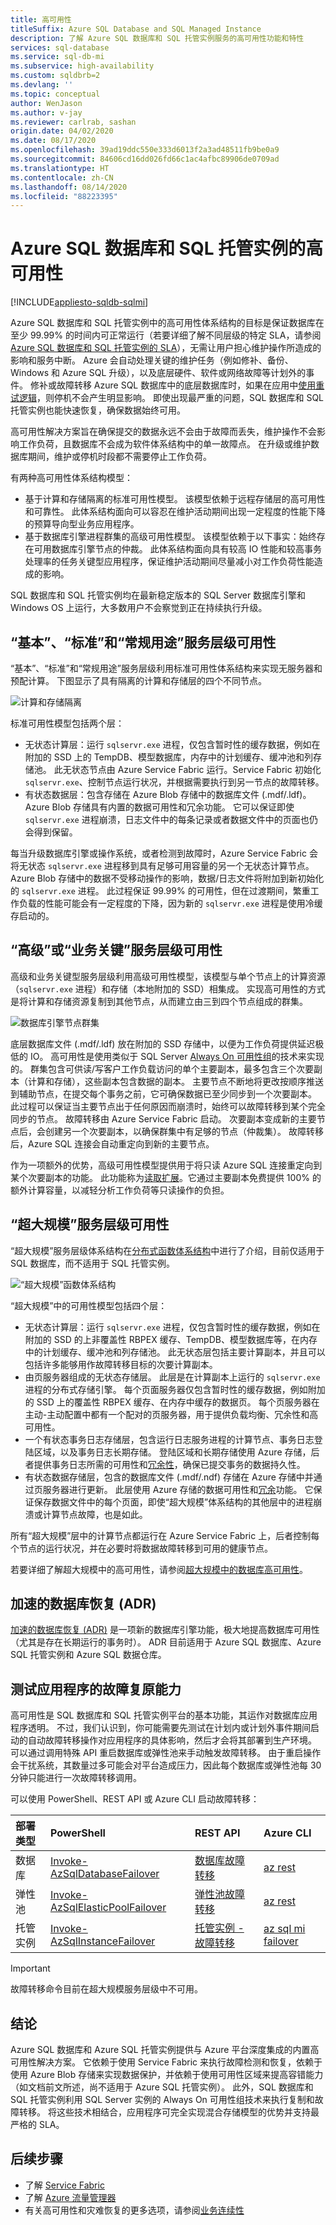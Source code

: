 ```yaml
---
title: 高可用性
titleSuffix: Azure SQL Database and SQL Managed Instance
description: 了解 Azure SQL 数据库和 SQL 托管实例服务的高可用性功能和特性
services: sql-database
ms.service: sql-db-mi
ms.subservice: high-availability
ms.custom: sqldbrb=2
ms.devlang: ''
ms.topic: conceptual
author: WenJason
ms.author: v-jay
ms.reviewer: carlrab, sashan
origin.date: 04/02/2020
ms.date: 08/17/2020
ms.openlocfilehash: 39ad19ddc550e333d6013f2a3ad48511fb9be0a9
ms.sourcegitcommit: 84606cd16dd026fd66c1ac4afbc89906de0709ad
ms.translationtype: HT
ms.contentlocale: zh-CN
ms.lasthandoff: 08/14/2020
ms.locfileid: "88223395"
---
```

# <a name="high-availability-for-azure-sql-database-and-sql-managed-instance"></a>Azure SQL 数据库和 SQL 托管实例的高可用性
[!INCLUDE[appliesto-sqldb-sqlmi](../includes/appliesto-sqldb-sqlmi.md)]

Azure SQL 数据库和 SQL 托管实例中的高可用性体系结构的目标是保证数据库在至少 99.99% 的时间内可正常运行（若要详细了解不同层级的特定 SLA，请参阅 [Azure SQL 数据库和 SQL 托管实例的 SLA](https://www.azure.cn/support/sla/sql-data/index.html)），无需让用户担心维护操作所造成的影响和服务中断。 Azure 会自动处理关键的维护任务（例如修补、备份、Windows 和 Azure SQL 升级），以及底层硬件、软件或网络故障等计划外的事件。  修补或故障转移 Azure SQL 数据库中的底层数据库时，如果在应用中[使用重试逻辑](develop-overview.md#resiliency)，则停机不会产生明显影响。 即使出现最严重的问题，SQL 数据库和 SQL 托管实例也能快速恢复，确保数据始终可用。

高可用性解决方案旨在确保提交的数据永远不会由于故障而丢失，维护操作不会影响工作负荷，且数据库不会成为软件体系结构中的单一故障点。 在升级或维护数据库期间，维护或停机时段都不需要停止工作负荷。

有两种高可用性体系结构模型：

- 基于计算和存储隔离的标准可用性模型。  该模型依赖于远程存储层的高可用性和可靠性。 此体系结构面向可以容忍在维护活动期间出现一定程度的性能下降的预算导向型业务应用程序。
- 基于数据库引擎进程群集的高级可用性模型。 该模型依赖于以下事实：始终存在可用数据库引擎节点的仲裁。 此体系结构面向具有较高 IO 性能和较高事务处理率的任务关键型应用程序，保证维护活动期间尽量减小对工作负荷性能造成的影响。

SQL 数据库和 SQL 托管实例均在最新稳定版本的 SQL Server 数据库引擎和 Windows OS 上运行，大多数用户不会察觉到正在持续执行升级。

## <a name="basic-standard-and-general-purpose-service-tier-availability"></a>“基本”、“标准”和“常规用途”服务层级可用性

“基本”、“标准”和“常规用途”服务层级利用标准可用性体系结构来实现无服务器和预配计算。 下图显示了具有隔离的计算和存储层的四个不同节点。

![计算和存储隔离](./media/high-availability-sla/general-purpose-service-tier.png)

标准可用性模型包括两个层：

- 无状态计算层：运行 `sqlservr.exe` 进程，仅包含暂时性的缓存数据，例如在附加的 SSD 上的 TempDB、模型数据库，内存中的计划缓存、缓冲池和列存储池。 此无状态节点由 Azure Service Fabric 运行。Service Fabric 初始化 `sqlservr.exe`、控制节点运行状况，并根据需要执行到另一节点的故障转移。
- 有状态数据层：包含存储在 Azure Blob 存储中的数据库文件 (.mdf/.ldf)。 Azure Blob 存储具有内置的数据可用性和冗余功能。 它可以保证即使 `sqlservr.exe` 进程崩溃，日志文件中的每条记录或者数据文件中的页面也仍会得到保留。

每当升级数据库引擎或操作系统，或者检测到故障时，Azure Service Fabric 会将无状态 `sqlservr.exe` 进程移到具有足够可用容量的另一个无状态计算节点。 Azure Blob 存储中的数据不受移动操作的影响，数据/日志文件将附加到新初始化的 `sqlservr.exe` 进程。 此过程保证 99.99% 的可用性，但在过渡期间，繁重工作负载的性能可能会有一定程度的下降，因为新的 `sqlservr.exe` 进程是使用冷缓存启动的。

## <a name="premium-and-business-critical-service-tier-availability"></a>“高级”或“业务关键”服务层级可用性

高级和业务关键型服务层级利用高级可用性模型，该模型与单个节点上的计算资源（`sqlservr.exe` 进程）和存储（本地附加的 SSD）相集成。 实现高可用性的方式是将计算和存储资源复制到其他节点，从而建立由三到四个节点组成的群集。

![数据库引擎节点群集](./media/high-availability-sla/business-critical-service-tier.png)

底层数据库文件 (.mdf/.ldf) 放在附加的 SSD 存储中，以便为工作负荷提供延迟极低的 IO。 高可用性是使用类似于 SQL Server [Always On 可用性组](https://docs.microsoft.com/sql/database-engine/availability-groups/windows/overview-of-always-on-availability-groups-sql-server)的技术来实现的。 群集包含可供读/写客户工作负载访问的单个主要副本，最多包含三个次要副本（计算和存储），这些副本包含数据的副本。 主要节点不断地将更改按顺序推送到辅助节点，在提交每个事务之前，它可确保数据已至少同步到一个次要副本。 此过程可以保证当主要节点出于任何原因而崩溃时，始终可以故障转移到某个完全同步的节点。 故障转移由 Azure Service Fabric 启动。 次要副本变成新的主要节点后，会创建另一个次要副本，以确保群集中有足够的节点（仲裁集）。 故障转移后，Azure SQL 连接会自动重定向到新的主要节点。

作为一项额外的优势，高级可用性模型提供用于将只读 Azure SQL 连接重定向到某个次要副本的功能。 此功能称为[读取扩展](read-scale-out.md)。它通过主要副本免费提供 100% 的额外计算容量，以减轻分析工作负荷等只读操作的负担。

## <a name="hyperscale-service-tier-availability"></a>“超大规模”服务层级可用性

“超大规模”服务层级体系结构在[分布式函数体系结构](/sql-database/sql-database-service-tier-hyperscale#distributed-functions-architecture)中进行了介绍，目前仅适用于 SQL 数据库，而不适用于 SQL 托管实例。

![“超大规模”函数体系结构](./media/high-availability-sla/hyperscale-architecture.png)

“超大规模”中的可用性模型包括四个层：

- 无状态计算层：运行 `sqlservr.exe` 进程，仅包含暂时性的缓存数据，例如在附加的 SSD 的上非覆盖性 RBPEX 缓存、TempDB、模型数据库等，在内存中的计划缓存、缓冲池和列存储池。 此无状态层包括主要计算副本，并且可以包括许多能够用作故障转移目标的次要计算副本。
- 由页服务器组成的无状态存储层。 此层是在计算副本上运行的 `sqlservr.exe` 进程的分布式存储引擎。 每个页面服务器仅包含暂时性的缓存数据，例如附加的 SSD 上的覆盖性 RBPEX 缓存、在内存中缓存的数据页。 每个页服务器在主动-主动配置中都有一个配对的页服务器，用于提供负载均衡、冗余性和高可用性。
- 一个有状态事务日志存储层，包含运行日志服务进程的计算节点、事务日志登陆区域，以及事务日志长期存储。 登陆区域和长期存储使用 Azure 存储，后者提供事务日志所需的可用性和[冗余性](/storage/common/storage-redundancy)，确保已提交事务的数据持久性。
- 有状态数据存储层，包含的数据库文件 (.mdf/.ndf) 存储在 Azure 存储中并通过页服务器进行更新。 此层使用 Azure 存储的数据可用性和[冗余](/storage/common/storage-redundancy)功能。 它保证保存数据文件中的每个页面，即使“超大规模”体系结构的其他层中的进程崩溃或计算节点故障，也是如此。

所有“超大规模”层中的计算节点都运行在 Azure Service Fabric 上，后者控制每个节点的运行状况，并在必要时将数据故障转移到可用的健康节点。

若要详细了解超大规模中的高可用性，请参阅[超大规模中的数据库高可用性](/sql-database/sql-database-service-tier-hyperscale#database-high-availability-in-hyperscale)。

## <a name="accelerated-database-recovery-adr"></a>加速的数据库恢复 (ADR)

[加速的数据库恢复 (ADR)](../accelerated-database-recovery.md) 是一项新的数据库引擎功能，极大地提高数据库可用性（尤其是存在长期运行的事务时）。 ADR 目前适用于 Azure SQL 数据库、Azure SQL 托管实例和 Azure SQL 数据仓库。

## <a name="testing-application-fault-resiliency"></a>测试应用程序的故障复原能力

高可用性是 SQL 数据库和 SQL 托管实例平台的基本功能，其运作对数据库应用程序透明。 不过，我们认识到，你可能需要先测试在计划内或计划外事件期间启动的自动故障转移操作对应用程序的具体影响，然后才会将其部署到生产环境。 可以通过调用特殊 API 重启数据库或弹性池来手动触发故障转移。 由于重启操作会干扰系统，其数量过多可能会对平台造成压力，因此每个数据库或弹性池每 30 分钟只能进行一次故障转移调用。 

可以使用 PowerShell、REST API 或 Azure CLI 启动故障转移：

|部署类型|PowerShell|REST API| Azure CLI|
|:---|:---|:---|:---|
|数据库|[Invoke-AzSqlDatabaseFailover](https://docs.microsoft.com/powershell/module/az.sql/invoke-azsqldatabasefailover)|[数据库故障转移](https://docs.microsoft.com/rest/api/sql/databases(failover)/failover/)|[az rest](/cli/reference-index#az-rest)|
|弹性池|[Invoke-AzSqlElasticPoolFailover](https://docs.microsoft.com/powershell/module/az.sql/invoke-azsqlelasticpoolfailover)|[弹性池故障转移](https://docs.microsoft.com/rest/api/sql/elasticpools(failover)/failover/)|[az rest](/cli/reference-index#az-rest)|
|托管实例|[Invoke-AzSqlInstanceFailover](https://docs.microsoft.com/powershell/module/az.sql/Invoke-AzSqlInstanceFailover/)|[托管实例 - 故障转移](https://docs.microsoft.com/powershell/module/az.sql/Invoke-AzSqlInstanceFailover/)|[az sql mi failover](/cli/sql/mi/#az-sql-mi-failover)|


> [!IMPORTANT]
> 故障转移命令目前在超大规模服务层级中不可用。

## <a name="conclusion"></a>结论

Azure SQL 数据库和 Azure SQL 托管实例提供与 Azure 平台深度集成的内置高可用性解决方案。 它依赖于使用 Service Fabric 来执行故障检测和恢复，依赖于使用 Azure Blob 存储来实现数据保护，并依赖于使用可用性区域来提高容错能力（如文档前文所述，尚不适用于 Azure SQL 托管实例）。 此外，SQL 数据库和 SQL 托管实例利用 SQL Server 实例的 Always On 可用性组技术来执行复制和故障转移。 将这些技术相结合，应用程序可完全实现混合存储模型的优势并支持最严格的 SLA。

## <a name="next-steps"></a>后续步骤

- 了解 [Service Fabric](../../service-fabric/service-fabric-overview.md)
- 了解 [Azure 流量管理器](../../traffic-manager/traffic-manager-overview.md)
- 有关高可用性和灾难恢复的更多选项，请参阅[业务连续性](business-continuity-high-availability-disaster-recover-hadr-overview.md)
